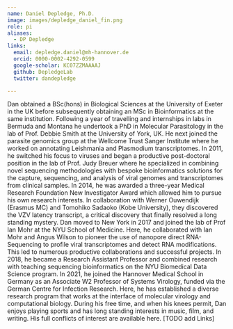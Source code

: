 ```yaml
---
name: Daniel Depledge, Ph.D.
image: images/depledge_daniel_fin.png
role: pi
aliases:
  - DP Depledge
links:
  email: depledge.daniel@mh-hannover.de
  orcid: 0000-0002-4292-0599
  google-scholar: KC07ZZMAAAAJ
  github: DepledgeLab
  twitter: dandepledge

---
```


Dan obtained a BSc(hons) in Biological Sciences at the University of Exeter in the UK before subsequently obtaining an MSc in Bioinformatics at the same institution. Following a year of travelling and internships in labs in Bermuda and Montana he undertook a PhD in Molecular Parasitology in the lab of Prof. Debbie Smith at the University of York, UK. He next joined the parasite genomics group at the Wellcome Trust Sanger Institute where he worked on annotating Leishmania and Plasmodium transcriptomes. In 2011, he switched his focus to viruses and began a productive post-doctoral position in the lab of Prof. Judy Breuer where he specialized in combining novel sequencing methodologies with bespoke bioinformatics solutions for the capture, sequencing, and analysis of viral genomes and transcriptomes from clinical samples. In 2014, he was awarded a three-year Medical Research Foundation New Investigator Award which allowed him to pursue his own research interests. In collaboration with Werner Ouwendijk (Erasmus MC) and Tomohiko Sadaoko (Kobe University), they discovered the VZV latency transcript, a critical discovery that finally resolved a long standing mystery. Dan moved to New York in 2017 and joined the lab of Prof Ian Mohr at the NYU School of Medicine. Here, he collaborated with Ian Mohr and Angus Wilson to pioneer the use of nanopore direct RNA-Sequencing to profile viral transcriptomes and detect RNA modifications. This led to numerous productive collaborations and successful projects. In 2018, he became a Research Assistant Professor and combined research with teaching sequencing bioinformatics on the NYU Biomedical Data Science program. In 2021, he joined the Hannover Medical School in Germany as an Associate W2 Professor of Systems Virology, funded via the German Centre for Infection Research. Here, he has established a diverse research program that works at the interface of molecular virology and computational biology. During his free time, and when his knees permit, Dan enjoys playing sports and has long standing interests in music, film, and writing. His full conflicts of interest are available here.
[TODO add Links]
